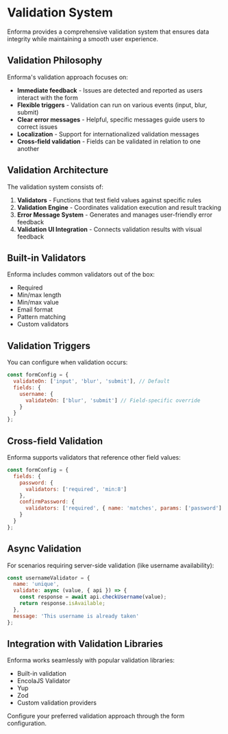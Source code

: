 # Validation System

Enforma provides a comprehensive validation system that ensures data integrity while maintaining a smooth user experience.

## Validation Philosophy

Enforma's validation approach focuses on:

- **Immediate feedback** - Issues are detected and reported as users interact with the form
- **Flexible triggers** - Validation can run on various events (input, blur, submit)
- **Clear error messages** - Helpful, specific messages guide users to correct issues
- **Localization** - Support for internationalized validation messages
- **Cross-field validation** - Fields can be validated in relation to one another

## Validation Architecture

The validation system consists of:

1. **Validators** - Functions that test field values against specific rules
2. **Validation Engine** - Coordinates validation execution and result tracking
3. **Error Message System** - Generates and manages user-friendly error feedback
4. **Validation UI Integration** - Connects validation results with visual feedback

## Built-in Validators

Enforma includes common validators out of the box:

- Required
- Min/max length
- Min/max value
- Email format
- Pattern matching
- Custom validators

## Validation Triggers

You can configure when validation occurs:

```js
const formConfig = {
  validateOn: ['input', 'blur', 'submit'], // Default
  fields: {
    username: {
      validateOn: ['blur', 'submit'] // Field-specific override
    }
  }
};
```

## Cross-field Validation

Enforma supports validators that reference other field values:

```js
const formConfig = {
  fields: {
    password: {
      validators: ['required', 'min:8']
    },
    confirmPassword: {
      validators: ['required', { name: 'matches', params: ['password'] }]
    }
  }
};
```

## Async Validation

For scenarios requiring server-side validation (like username availability):

```js
const usernameValidator = {
  name: 'unique',
  validate: async (value, { api }) => {
    const response = await api.checkUsername(value);
    return response.isAvailable;
  },
  message: 'This username is already taken'
};
```

## Integration with Validation Libraries

Enforma works seamlessly with popular validation libraries:

- Built-in validation
- EncolaJS Validator
- Yup
- Zod
- Custom validation providers

Configure your preferred validation approach through the form configuration.
